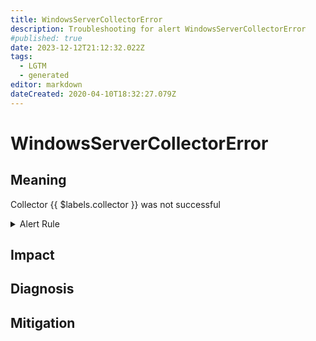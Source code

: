 ```yaml
---
title: WindowsServerCollectorError
description: Troubleshooting for alert WindowsServerCollectorError
#published: true
date: 2023-12-12T21:12:32.022Z
tags: 
  - LGTM
  - generated
editor: markdown
dateCreated: 2020-04-10T18:32:27.079Z
---
```


# WindowsServerCollectorError

## Meaning
[//]: # "Short paragraph that explains what the alert means"
Collector {{ $labels.collector }} was not successful

<details>
  <summary>Alert Rule</summary>

{{% rule "windows-server/windows-exporter.yml" "WindowsServerCollectorError" %}}

{{% comment %}}

```yaml
alert: WindowsServerCollectorError
expr: windows_exporter_collector_success == 0
for: 0m
labels:
    severity: critical
annotations:
    summary: Windows Server collector Error (instance {{ $labels.instance }})
    description: |-
        Collector {{ $labels.collector }} was not successful
          VALUE = {{ $value }}
          LABELS = {{ $labels }}
    runbook: https://github.com/srerun/prometheus-alerts/blob/main/content/runbooks/windows-exporter/WindowsServerCollectorError.md

```

{{% /comment %}}

</details>


## Impact
[//]: # "What could / will happen if the alert is not addressed"



## Diagnosis
[//]: # "Steps to take to identify the cause of the problem"



## Mitigation
[//]: # "The steps necessary to resolve the alert"
